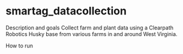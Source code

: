 # smartag_datacollection

Description and goals
  Collect farm and plant data using a Clearpath Robotics Husky base from various farms in and around West Virginia.
  
How to run
  
